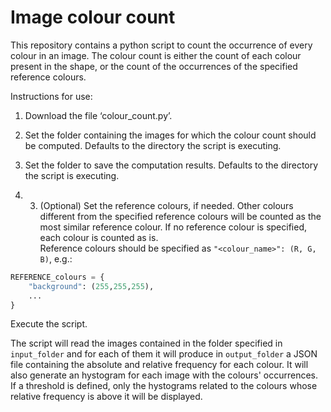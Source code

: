 # Image colour count

This repository contains a python script to count the occurrence of every colour in an image. The colour count is either the count of each colour present in the shape, or the count of the occurrences of the specified reference colours. 

Instructions for use:

1. Download the file ‘colour_count.py’.

2. Set the folder containing the images for which the colour count should be computed. Defaults to the directory the script is executing.

3. Set the folder to save the computation results. Defaults to the directory the script is executing. 

4. 3. (Optional) Set the reference colours, if needed. Other colours different from the specified reference colours will be counted as the most similar reference colour. If no reference colour is specified, each colour is counted as is.  
Reference colours should be specified as `"<colour_name>": (R, G, B)`, e.g.:
```python
REFERENCE_colours = {
    "background": (255,255,255),
    ...
}
```

Execute the script.

The script will read the images contained in the folder specified in `input_folder` and for each of them it will produce in `output_folder` a JSON file containing the absolute and relative frequency for each colour. It will also generate an hystogram for each image with the colours' occurrences. If a threshold is defined, only the hystograms related to the colours whose relative frequency is above it will be displayed.

